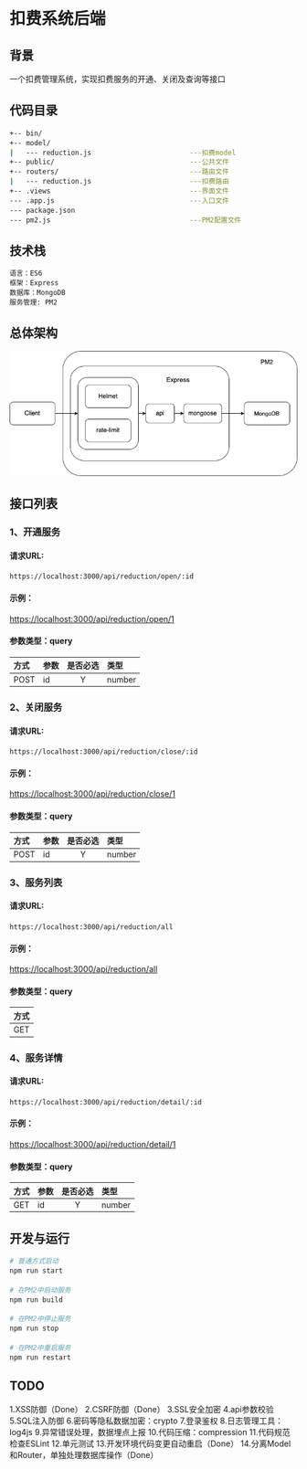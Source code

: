 # 扣费系统后端

## 背景
一个扣费管理系统，实现扣费服务的开通、关闭及查询等接口

## 代码目录
```bash
+-- bin/                                    
+-- model/                                  
|   --- reduction.js                        ---扣费model
+-- public/                                 ---公共文件
+-- routers/                                ---路由文件
|   --- reduction.js                        ---扣费路由
+-- .views                                  ---界面文件
--- .app.js                                 ---入口文件
--- package.json
--- pm2.js                                  ---PM2配置文件
```

## 技术栈
```bash
语言：ES6
框架：Express
数据库：MongoDB
服务管理: PM2
```

## 总体架构
![](https://github.com/fangbicheng/node-reduction/blob/master/screenshots/architecture.png)

## 接口列表
### 1、开通服务

#### 请求URL:  
```
https://localhost:3000/api/reduction/open/:id
```

#### 示例：
 [https://localhost:3000/api/reduction/open/1](https://localhost:3000/api/reduction/open/1)

#### 参数类型：query

|方式|参数|是否必选|类型|
|:-----|:-----|:----:|:-----|
|POST   |  id  |   Y   | number |

### 2、关闭服务

#### 请求URL:  
```
https://localhost:3000/api/reduction/close/:id
```

#### 示例：
 [https://localhost:3000/api/reduction/close/1](https://localhost:3000/api/reduction/close/1)

#### 参数类型：query

|方式|参数|是否必选|类型|
|:-----|:-----|:----:|:-----|
|POST   |  id  |   Y   | number |

### 3、服务列表

#### 请求URL:  
```
https://localhost:3000/api/reduction/all
```

#### 示例：
 [https://localhost:3000/api/reduction/all](https://localhost:3000/api/reduction/all)

#### 参数类型：query

|方式|
|:-----|
|GET   |

### 4、服务详情

#### 请求URL:  
```
https://localhost:3000/api/reduction/detail/:id
```

#### 示例：
 [https://localhost:3000/api/reduction/detail/1](https://localhost:3000/api/reduction/detail/1)

#### 参数类型：query

|方式|参数|是否必选|类型|
|:-----|:-----|:----:|:-----|
|GET   |  id  |   Y   | number |


## 开发与运行
``` bash
# 普通方式启动
npm run start 

# 在PM2中启动服务
npm run build 

# 在PM2中停止服务
npm run stop 

# 在PM2中重启服务
npm run restart
```

## TODO
1.XSS防御（Done）
2.CSRF防御（Done）
3.SSL安全加密
4.api参数校验
5.SQL注入防御
6.密码等隐私数据加密：crypto
7.登录鉴权
8.日志管理工具：log4js
9.异常错误处理，数据埋点上报
10.代码压缩：compression
11.代码规范检查ESLint
12.单元测试
13.开发环境代码变更自动重启（Done）
14.分离Model和Router，单独处理数据库操作（Done）
